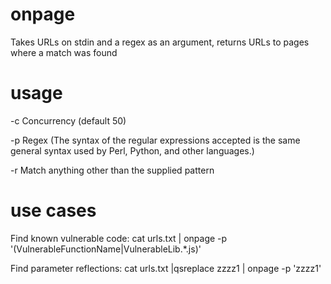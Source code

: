 # onpage
Takes URLs on stdin and a regex as an argument, returns URLs to pages where a match was found

# usage
  -c Concurrency (default 50)
  
  -p Regex (The syntax of the regular expressions accepted is the same general syntax used by Perl, Python, and other languages.)
  
  -r Match anything other than the supplied pattern
  
# use cases
  Find known vulnerable code:
  cat urls.txt | onpage -p '(VulnerableFunctionName|VulnerableLib.*\.js)'
  
  Find parameter reflections:
  cat urls.txt |qsreplace zzzz1 | onpage -p 'zzzz1'
  
  
  
  

